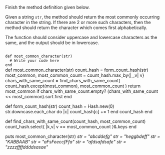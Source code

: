 Finish the method definition given below.

Given a string `str`, the method should return the most commonly occurring character in the string. If there are 2 or more such characters, then the method should return the character which comes first alphabetically.

The function should consider uppercase and lowercase characters as the same, and the output should be in lowercase.

<codeblock language="ruby" type="exercise" testMode="multipleInput">
<code>
def most_common_character(str)
  # Write your code here
end
</code>

<solution>
def most_common_character(str)
  count_hash = form_count_hash(str)
  most_common, most_common_count = count_hash.max_by{|_,v| v}
  chars_with_same_count = find_chars_with_same_count(
    count_hash.except(most_common),
    most_common_count
  )
  return most_common if chars_with_same_count.empty?
  (chars_with_same_count << most_common).sort.first
end

def form_count_hash(str)
  count_hash = Hash.new(0)
  str.downcase.each_char do |c|
    count_hash[c] += 1
  end
  count_hash
end

def find_chars_with_same_count(count_hash, most_common_count)
  count_hash.select{ |k,v| v == most_common_count }&.keys
end
</solution>

<testcases>
<caller>
puts most_common_character(str)
</caller>
<testcase>
<i>
str = "abcddefg"
</i>
</testcase>
<testcase>
<i>
str = "heggbdeff"
</i>
</testcase>
<testcase>
<i>
str = "KABBAAB"
</i>
</testcase>
<testcase>
<i>
str = "aFsFeeccfFfa"
</i>
</testcase>
<testcase>
<i>
str = "afdsafdsafe"
</i>
</testcase>
<testcase>
<i>
str = "zzzzffffddddsasae"
</i>
</testcase>
</testcases>
</codeblock>
